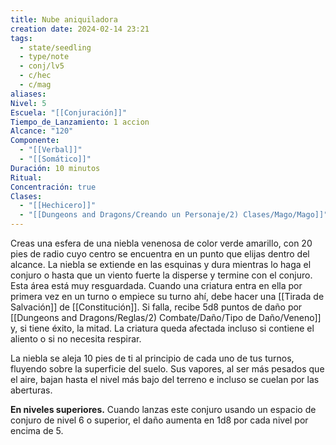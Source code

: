 ```yaml
---
title: Nube aniquiladora
creation date: 2024-02-14 23:21
tags:
  - state/seedling
  - type/note
  - conj/lv5
  - c/hec
  - c/mag
aliases: 
Nivel: 5
Escuela: "[[Conjuración]]"
Tiempo_de_Lanzamiento: 1 accion
Alcance: "120"
Componente:
  - "[[Verbal]]"
  - "[[Somático]]"
Duración: 10 minutos
Ritual: 
Concentración: true
Clases:
  - "[[Hechicero]]"
  - "[[Dungeons and Dragons/Creando un Personaje/2) Clases/Mago/Mago]]"
---
```

Creas una esfera de una niebla venenosa de color verde amarillo, con 20 pies de radio cuyo centro se encuentra en un punto que elijas dentro del alcance. La niebla se extiende en las esquinas y dura mientras lo haga el conjuro o hasta que un viento fuerte la disperse y termine con el conjuro. Esta área está muy resguardada. Cuando una criatura entra en ella por primera vez en un turno o empiece su turno ahí, debe hacer una [[Tirada de Salvación]] de [[Constitución]]. Si falla, recibe 5d8 puntos de daño por [[Dungeons and Dragons/Reglas/2) Combate/Daño/Tipo de Daño/Veneno]] y, si tiene éxito, la mitad. La criatura queda afectada incluso si contiene el aliento o si no necesita respirar.

La niebla se aleja 10 pies de ti al principio de cada uno de tus turnos, fluyendo sobre la superficie del suelo. Sus vapores, al ser más pesados que el aire, bajan hasta el nivel más bajo del terreno e incluso se cuelan por las aberturas.

**En niveles superiores.** Cuando lanzas este conjuro usando un espacio de conjuro de nivel 6 o superior, el daño aumenta en 1d8 por cada nivel por encima de 5.
